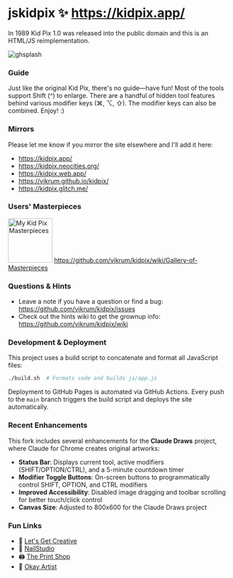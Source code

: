 # jskidpix ✨ https://kidpix.app/
In 1989 Kid Pix 1.0 was released into the public domain and this is an HTML/JS reimplementation.

![ghsplash](https://user-images.githubusercontent.com/291215/129511916-b22bb209-4967-4a4c-9077-22e762950a1b.jpg)

### Guide
Just like the original Kid Pix, there's no guide—have fun!  Most of the tools support Shift (^) to enlarge. There are a handful of hidden tool features behind various modifier keys (⌘, ⌥, ⇧). The modifier keys can also be combined. Enjoy! :) 

### Mirrors

Please let me know if you mirror the site elsewhere and I'll add it here:
- https://kidpix.app/
- https://kidpix.neocities.org/
- https://kidpix.web.app/
- https://vikrum.github.io/kidpix/
- https://kidpix.glitch.me/

### Users' Masterpieces
<a href="https://github.com/vikrum/kidpix/wiki/Gallery-of-Masterpieces"><img src="https://raw.githubusercontent.com/vikrum/kidpix/main/img/kp-sticker-2.png" alt="My Kid Pix Masterpieces" width=100/></a>
https://github.com/vikrum/kidpix/wiki/Gallery-of-Masterpieces

### Questions & Hints

- Leave a note if you have a question or find a bug: https://github.com/vikrum/kidpix/issues
- Check out the hints wiki to get the grownup info: https://github.com/vikrum/kidpix/wiki

### Development & Deployment

This project uses a build script to concatenate and format all JavaScript files:

```bash
./build.sh  # Formats code and builds js/app.js
```

Deployment to GitHub Pages is automated via GitHub Actions. Every push to the `main` branch triggers the build script and deploys the site automatically.

### Recent Enhancements

This fork includes several enhancements for the **Claude Draws** project, where Claude for Chrome creates original artworks:

- **Status Bar**: Displays current tool, active modifiers (SHIFT/OPTION/CTRL), and a 5-minute countdown timer
- **Modifier Toggle Buttons**: On-screen buttons to programmatically control SHIFT, OPTION, and CTRL modifiers
- **Improved Accessibility**: Disabled image dragging and toolbar scrolling for better touch/click control
- **Canvas Size**: Adjusted to 800x600 for the Claude Draws project

### Fun Links
- 🎨 [Let's Get Creative](https://www.bryanbraun.com/lets-get-creative/)
- 💅 [NailStudio](https://notcrying.club/nailstudio/)
- 🖨️ [The Print Shop](https://theprintshop.club/)
- 🤖 [Okay Artist](https://tekgo.github.io/OkayArtist/)
